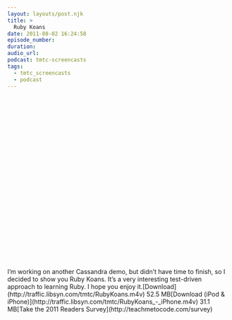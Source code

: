 ```yaml
---
layout: layouts/post.njk
title: >
  Ruby Koans
date: 2011-08-02 16:24:58
episode_number:
duration:
audio_url:
podcast: tmtc-screencasts
tags:
  - tmtc_screencasts
  - podcast
---
```


<object width="640" height="390" classid="clsid:d27cdb6e-ae6d-11cf-96b8-444553540000" codebase="http://download.macromedia.com/pub/shockwave/cabs/flash/swflash.cab#version=6,0,40,0"><param name="allowFullScreen" value="true">

<param name="allowscriptaccess" value="always">
<param name="src" value="http://www.youtube.com/v/e5XnHoXVxek?version=3&amp;hl=en_US&amp;rel=0">
<param name="allowfullscreen" value="true">
<embed width="640" height="390" type="application/x-shockwave-flash" src="http://www.youtube.com/v/e5XnHoXVxek?version=3&amp;hl=en_US&amp;rel=0" allowfullscreen="true" allowscriptaccess="always"></embed></object>I’m working on another Cassandra demo, but didn’t have time to finish, so I decided to show you Ruby Koans. It’s a very interesting test-driven approach to learning Ruby. I hope you enjoy it.[Download](http://traffic.libsyn.com/tmtc/RubyKoans.m4v) 52.5 MB[Download (iPod & iPhone)](http://traffic.libsyn.com/tmtc/RubyKoans_-_iPhone.m4v) 31.1 MB[Take the 2011 Readers Survey](http://teachmetocode.com/survey)
